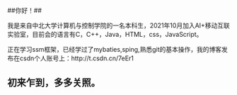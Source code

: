##你好！##
<p>我是来自中北大学计算机与控制学院的一名本科生，2021年10月加入AI+移动互联实验室，目前会的语言有C，C++，Java，HTML，css，JavaScript。</p>
<p>正在学习ssm框架，已经学过了mybaties,sping,熟悉git的基本操作，我的博客发布在csdn个人账号上：http://t.csdn.cn/7eEr1</p>
<h2>初来乍到，多多关照。</h2>
